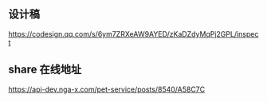 ## 设计稿
https://codesign.qq.com/s/6ym7ZRXeAW9AYED/zKaDZdyMqPj2GPL/inspect

## share 在线地址
https://api-dev.nga-x.com/pet-service/posts/8540/A58C7C